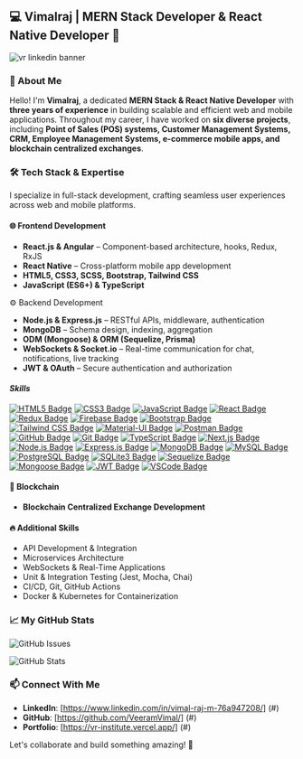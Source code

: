 ## 💻 Vimalraj | MERN Stack Developer & React Native Developer  👋

<!--
**VeeramVimal/VeeramVimal** is a ✨ _special_ ✨ repository because its `README.md` (this file) appears on your GitHub profile.

Here are some ideas to get you started:

- 🔭 I’m currently working on ...
- 🌱 I’m currently learning ...
- 👯 I’m looking to collaborate on ...
- 🤔 I’m looking for help with ...
- 💬 Ask me about ...
- 📫 How to reach me: ...
- 😄 Pronouns: ...
- ⚡ Fun fact: ...
-->
![vr linkedin banner](https://github.com/user-attachments/assets/8d5b55c2-d551-4d98-8175-de2c7882c013)

### 🚀 About Me  
Hello! I'm **Vimalraj**, a dedicated **MERN Stack & React Native Developer** with **three years of experience** in building scalable and efficient web and mobile applications. Throughout my career, I have worked on **six diverse projects**, including **Point of Sales (POS) systems, Customer Management Systems, CRM, Employee Management Systems, e-commerce mobile apps, and blockchain centralized exchanges**.

### 🛠️ Tech Stack & Expertise  
I specialize in full-stack development, crafting seamless user experiences across web and mobile platforms.  

#### 🌐 Frontend Development  
- **React.js & Angular** – Component-based architecture, hooks, Redux, RxJS  
- **React Native** – Cross-platform mobile app development  
- **HTML5, CSS3, SCSS, Bootstrap, Tailwind CSS**  
- **JavaScript (ES6+) & TypeScript**  

⚙️ Backend Development  
- **Node.js & Express.js** – RESTful APIs, middleware, authentication  
- **MongoDB** – Schema design, indexing, aggregation  
- **ODM (Mongoose) & ORM (Sequelize, Prisma)**  
- **WebSockets & Socket.io** – Real-time communication for chat, notifications, live tracking  
- **JWT & OAuth** – Secure authentication and authorization
  
#### ***Skills***
<!--
[![HTML5 Badge](https://img.shields.io/badge/html5-%23FED794.svg?style=for-the-badge&logo=html5&logoColor=white)](https://your-link-here)
![CSS Badge](https://img.shields.io/badge/css-%23FED794.svg?style=for-the-badge&logo=css3&logoColor=white)
![JavaScript Badge](https://img.shields.io/badge/javascript-%23FED794.svg?style=for-the-badge&logo=javascript&logoColor=white)
![Redux Badge](https://img.shields.io/badge/redux-%23FED794.svg?style=for-the-badge&logo=redux&logoColor=white)
![Firebase Badge](https://img.shields.io/badge/firebase-%23FED794.svg?style=for-the-badge&logo=firebase&logoColor=white)
![Bootstrap Badge](https://img.shields.io/badge/bootstrap-%23FED794.svg?style=for-the-badge&logo=bootstrap&logoColor=white)
![React Bootstrap Badge](https://img.shields.io/badge/react_bootstrap-%23FED794.svg?style=for-the-badge&logo=react&logoColor=white)
![Sass Badge](https://img.shields.io/badge/sass-%23FED794.svg?style=for-the-badge&logo=sass&logoColor=white)
![Tailwind CSS Badge](https://img.shields.io/badge/tailwind_css-%23FED794.svg?style=for-the-badge&logo=tailwind-css&logoColor=white)
![Material-UI Badge](https://img.shields.io/badge/material_ui-%23FED794.svg?style=for-the-badge&logo=material-ui&logoColor=white)
![Postman Badge](https://img.shields.io/badge/postman-%23FED794.svg?style=for-the-badge&logo=postman&logoColor=white)
![Formik Badge](https://img.shields.io/badge/formik-%23FED794.svg?style=for-the-badge&logo=formik&logoColor=white)
![Yup Badge](https://img.shields.io/badge/yup-%23FED794.svg?style=for-the-badge&logo=yup&logoColor=white)
![GitHub Badge](https://img.shields.io/badge/github-%23FED794.svg?style=for-the-badge&logo=github&logoColor=white)
[![TypeScript Badge](https://img.shields.io/badge/typescript-%23FED794.svg?style=for-the-badge&logo=typescript&logoColor=white)](https://your-typescript-link-here)
[![Git Badge](https://img.shields.io/badge/git-%23FED794.svg?style=for-the-badge&logo=git&logoColor=white)](https://your-git-link-here)
[![Next.js Badge](https://img.shields.io/badge/Next.js-%23FED794.svg?style=for-the-badge&logo=next.js&logoColor=white)](https://your-next-js-link-here)
[![Node.js Badge](https://img.shields.io/badge/Node.js-%23FED794.svg?style=for-the-badge&logo=node.js&logoColor=white)](https://nodejs.org/)
[![Express.js Badge](https://img.shields.io/badge/Express.js-%23FED794.svg?style=for-the-badge)](https://expressjs.com/)
[![SQL Badge](https://img.shields.io/badge/SQL-%23FED794.svg?style=for-the-badge&logo=sql&logoColor=white)](https://en.wikipedia.org/wiki/SQL)
[![PostgreSQL Badge](https://img.shields.io/badge/PostgreSQL-%23FED794.svg?style=for-the-badge&logo=postgresql&logoColor=white)](https://www.postgresql.org/)
[![SQLite3 Badge](https://img.shields.io/badge/SQLite3-%23FED794.svg?style=for-the-badge&logo=sqlite&logoColor=white)](https://www.sqlite.org/index.html)
[![MongoDB Badge](https://img.shields.io/badge/MongoDB-%23FED794.svg?style=for-the-badge&logo=mongodb&logoColor=white)](https://www.mongodb.com/)
[![MySQL Badge](https://img.shields.io/badge/MySQL-%23FED794.svg?style=for-the-badge&logo=mysql&logoColor=white)](https://www.mysql.com/)
[![Sequelize Badge](https://img.shields.io/badge/Sequelize-%23FED794.svg?style=for-the-badge&logo=sequelize&logoColor=white)](https://sequelize.org/)
[![Mongoose Badge](https://img.shields.io/badge/Mongoose-%23FED794.svg?style=for-the-badge&logo=mongoose&logoColor=white)](https://mongoosejs.com/)
[![ORM Badge](https://img.shields.io/badge/ORM-%23FED794.svg?style=for-the-badge)](https://en.wikipedia.org/wiki/Object%E2%80%93relational_mapping)
[![ODM Badge](https://img.shields.io/badge/ODM-%23FED794.svg?style=for-the-badge)](https://en.wikipedia.org/wiki/Object%E2%80%93document_mapping)
[![JWT Badge](https://img.shields.io/badge/JWT-%23FED794.svg?style=for-the-badge&logo=json-web-tokens&logoColor=white)](https://jwt.io/)
[![VSCode Badge](https://img.shields.io/badge/VS_Code-%23FED794.svg?style=for-the-badge&logo=visual-studio-code&logoColor=white)](https://code.visualstudio.com/)
-->
<!--
[![HTML5 Badge](https://img.shields.io/badge/HTML-%23E34F26.svg?style=for-the-badge&logo=html5&logoColor=white)](https://your-link-here)
[![CSS3 Badge](https://img.shields.io/badge/CSS-%231572B6.svg?style=for-the-badge&logo=css3&logoColor=white)](https://your-link-here)
[![JavaScript Badge](https://img.shields.io/badge/JavaScript-%23F7DF1E.svg?style=for-the-badge&logo=javascript&logoColor=black)](https://your-link-here)
[![React Badge](https://img.shields.io/badge/React-%2361DAFB.svg?style=for-the-badge&logo=react&logoColor=black)](https://your-link-here)
[![Redux Badge](https://img.shields.io/badge/Redux-%23764ABC.svg?style=for-the-badge&logo=redux&logoColor=white)](https://your-link-here)
[![Firebase Badge](https://img.shields.io/badge/Firebase-%23FFCA28.svg?style=for-the-badge&logo=firebase&logoColor=black)](https://firebase.google.com/)
[![Bootstrap Badge](https://img.shields.io/badge/Bootstrap-%23563D7C.svg?style=for-the-badge&logo=bootstrap&logoColor=white)](https://getbootstrap.com/)
[![Tailwind CSS Badge](https://img.shields.io/badge/Tailwind_CSS-%2306B6D4.svg?style=for-the-badge&logo=tailwind-css&logoColor=white)](https://tailwindcss.com/)
[![Material-UI Badge](https://img.shields.io/badge/Material_UI-%230081CB.svg?style=for-the-badge&logo=mui&logoColor=white)](https://mui.com/)
[![Postman Badge](https://img.shields.io/badge/Postman-%23FF6C37.svg?style=for-the-badge&logo=postman&logoColor=white)](https://www.postman.com/)
[![GitHub Badge](https://img.shields.io/badge/GitHub-%23181717.svg?style=for-the-badge&logo=github&logoColor=white)](https://github.com/)
[![Git Badge](https://img.shields.io/badge/Git-%23F05033.svg?style=for-the-badge&logo=git&logoColor=white)](https://git-scm.com/)
[![TypeScript Badge](https://img.shields.io/badge/TypeScript-%233178C6.svg?style=for-the-badge&logo=typescript&logoColor=white)](https://www.typescriptlang.org/)
[![Next.js Badge](https://img.shields.io/badge/Next.js-%23000000.svg?style=for-the-badge&logo=next.js&logoColor=white)](https://nextjs.org/)
[![Node.js Badge](https://img.shields.io/badge/Node.js-%23339933.svg?style=for-the-badge&logo=node.js&logoColor=white)](https://nodejs.org/)
[![Express.js Badge](https://img.shields.io/badge/Express.js-%23000000.svg?style=for-the-badge&logo=express&logoColor=white)](https://expressjs.com/)
[![MongoDB Badge](https://img.shields.io/badge/MongoDB-%2347A248.svg?style=for-the-badge&logo=mongodb&logoColor=white)](https://www.mongodb.com/)
[![MySQL Badge](https://img.shields.io/badge/MySQL-%234479A1.svg?style=for-the-badge&logo=mysql&logoColor=white)](https://www.mysql.com/)
[![PostgreSQL Badge](https://img.shields.io/badge/PostgreSQL-%234169E1.svg?style=for-the-badge&logo=postgresql&logoColor=white)](https://www.postgresql.org/)
[![SQLite3 Badge](https://img.shields.io/badge/SQLite3-%23003B57.svg?style=for-the-badge&logo=sqlite&logoColor=white)](https://www.sqlite.org/index.html)
[![Sequelize Badge](https://img.shields.io/badge/Sequelize-%236E5DA8.svg?style=for-the-badge&logo=sequelize&logoColor=white)](https://sequelize.org/)
[![Mongoose Badge](https://img.shields.io/badge/Mongoose-%23880000.svg?style=for-the-badge&logo=mongoose&logoColor=white)](https://mongoosejs.com/)
[![JWT Badge](https://img.shields.io/badge/JWT-%23000000.svg?style=for-the-badge&logo=json-web-tokens&logoColor=white)](https://jwt.io/)
[![VSCode Badge](https://img.shields.io/badge/VS_Code-%23007ACC.svg?style=for-the-badge&logo=visual-studio-code&logoColor=white)](https://code.visualstudio.com/)
-->

[![HTML5 Badge](https://img.shields.io/badge/HTML-%23FED794.svg?style=for-the-badge&logo=html5&logoColor=%23E34F26)](https://your-link-here)
[![CSS3 Badge](https://img.shields.io/badge/CSS-%23FED794.svg?style=for-the-badge&logo=css3&logoColor=%231572B6)](https://your-link-here)
[![JavaScript Badge](https://img.shields.io/badge/JavaScript-%23FED794.svg?style=for-the-badge&logo=javascript&logoColor=%23F7DF1E)](https://your-link-here)
[![React Badge](https://img.shields.io/badge/React-%23FED794.svg?style=for-the-badge&logo=react&logoColor=%2361DAFB)](https://your-link-here)
[![Redux Badge](https://img.shields.io/badge/Redux-%23FED794.svg?style=for-the-badge&logo=redux&logoColor=%23764ABC)](https://your-link-here)
[![Firebase Badge](https://img.shields.io/badge/Firebase-%23FED794.svg?style=for-the-badge&logo=firebase&logoColor=%23FFCA28)](https://firebase.google.com/)
[![Bootstrap Badge](https://img.shields.io/badge/Bootstrap-%23FED794.svg?style=for-the-badge&logo=bootstrap&logoColor=%23563D7C)](https://getbootstrap.com/)
[![Tailwind CSS Badge](https://img.shields.io/badge/Tailwind_CSS-%23FED794.svg?style=for-the-badge&logo=tailwind-css&logoColor=%2306B6D4)](https://tailwindcss.com/)
[![Material-UI Badge](https://img.shields.io/badge/Material_UI-%23FED794.svg?style=for-the-badge&logo=mui&logoColor=%230081CB)](https://mui.com/)
[![Postman Badge](https://img.shields.io/badge/Postman-%23FED794.svg?style=for-the-badge&logo=postman&logoColor=%23FF6C37)](https://www.postman.com/)
[![GitHub Badge](https://img.shields.io/badge/GitHub-%23FED794.svg?style=for-the-badge&logo=github&logoColor=%23181717)](https://github.com/)
[![Git Badge](https://img.shields.io/badge/Git-%23FED794.svg?style=for-the-badge&logo=git&logoColor=%23F05033)](https://git-scm.com/)
[![TypeScript Badge](https://img.shields.io/badge/TypeScript-%23FED794.svg?style=for-the-badge&logo=typescript&logoColor=%233178C6)](https://www.typescriptlang.org/)
[![Next.js Badge](https://img.shields.io/badge/Next.js-%23FED794.svg?style=for-the-badge&logo=next.js&logoColor=black)](https://nextjs.org/)
[![Node.js Badge](https://img.shields.io/badge/Node.js-%23FED794.svg?style=for-the-badge&logo=node.js&logoColor=%23339933)](https://nodejs.org/)
[![Express.js Badge](https://img.shields.io/badge/Express.js-%23FED794.svg?style=for-the-badge&logo=express&logoColor=black)](https://expressjs.com/)
[![MongoDB Badge](https://img.shields.io/badge/MongoDB-%23FED794.svg?style=for-the-badge&logo=mongodb&logoColor=%2347A248)](https://www.mongodb.com/)
[![MySQL Badge](https://img.shields.io/badge/MySQL-%23FED794.svg?style=for-the-badge&logo=mysql&logoColor=%234479A1)](https://www.mysql.com/)
[![PostgreSQL Badge](https://img.shields.io/badge/PostgreSQL-%23FED794.svg?style=for-the-badge&logo=postgresql&logoColor=%234169E1)](https://www.postgresql.org/)
[![SQLite3 Badge](https://img.shields.io/badge/SQLite3-%23FED794.svg?style=for-the-badge&logo=sqlite&logoColor=%23003B57)](https://www.sqlite.org/index.html)
[![Sequelize Badge](https://img.shields.io/badge/Sequelize-%23FED794.svg?style=for-the-badge&logo=sequelize&logoColor=%236E5DA8)](https://sequelize.org/)
[![Mongoose Badge](https://img.shields.io/badge/Mongoose-%23FED794.svg?style=for-the-badge&logo=mongoose&logoColor=%23880000)](https://mongoosejs.com/)
[![JWT Badge](https://img.shields.io/badge/JWT-%23FED794.svg?style=for-the-badge&logo=json-web-tokens&logoColor=black)](https://jwt.io/)
[![VSCode Badge](https://img.shields.io/badge/VS_Code-%23FED794.svg?style=for-the-badge&logo=visual-studio-code&logoColor=%23007ACC)](https://code.visualstudio.com/)

#### 🔗 Blockchain  
- **Blockchain Centralized Exchange Development**  

#### 🔥 Additional Skills  
- API Development & Integration  
- Microservices Architecture  
- WebSockets & Real-Time Applications  
- Unit & Integration Testing (Jest, Mocha, Chai)  
- CI/CD, Git, GitHub Actions  
- Docker & Kubernetes for Containerization  

### 📈 My GitHub Stats  

![GitHub Issues](https://github-readme-stats.vercel.app/api/top-langs/?username=VeeramVimal&layout=compact&theme=radical)

![GitHub Stats](https://github-readme-stats.vercel.app/api?username=VeeramVimal&show_icons=true&hide_title=true&count_private=true&include_commits=true&theme=radical)
<!--
![GitHub Stats](https://github-readme-stats.vercel.app/api?username=VeeramVimal&show_icons=true&theme=radical&count_private=true)
<img src="https://github-readme-streak-stats.herokuapp.com?user=VeeramVimal&theme=jolly" width="700">
-->

### 📫 Connect With Me  
- **LinkedIn**: [https://www.linkedin.com/in/vimal-raj-m-76a947208/] (#)  
- **GitHub**: [https://github.com/VeeramVimal/] (#)  
- **Portfolio**: [https://vr-institute.vercel.app/] (#) 

Let's collaborate and build something amazing! 🚀   
